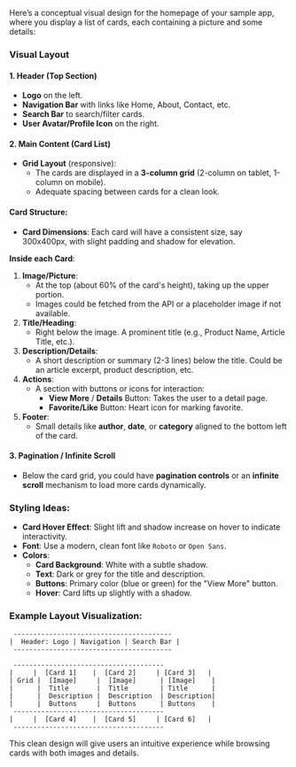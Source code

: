 Here’s a conceptual visual design for the homepage of your sample app, where you display a list of cards, each containing a picture and some details:

### Visual Layout

#### 1. **Header (Top Section)**

- **Logo** on the left.
- **Navigation Bar** with links like Home, About, Contact, etc.
- **Search Bar** to search/filter cards.
- **User Avatar/Profile Icon** on the right.

#### 2. **Main Content (Card List)**

- **Grid Layout** (responsive):
  - The cards are displayed in a **3-column grid** (2-column on tablet, 1-column on mobile).
  - Adequate spacing between cards for a clean look.

#### **Card Structure**:

- **Card Dimensions**: Each card will have a consistent size, say 300x400px, with slight padding and shadow for elevation.

**Inside each Card**:

1.  **Image/Picture**:
    - At the top (about 60% of the card's height), taking up the upper portion.
    - Images could be fetched from the API or a placeholder image if not available.
2.  **Title/Heading**:
    - Right below the image. A prominent title (e.g., Product Name, Article Title, etc.).
3.  **Description/Details**:
    - A short description or summary (2-3 lines) below the title. Could be an article excerpt, product description, etc.
4.  **Actions**:
    - A section with buttons or icons for interaction:
      - **View More** / **Details** Button: Takes the user to a detail page.
      - **Favorite/Like** Button: Heart icon for marking favorite.
5.  **Footer**:
    - Small details like **author**, **date**, or **category** aligned to the bottom left of the card.

#### 3. **Pagination / Infinite Scroll**

- Below the card grid, you could have **pagination controls** or an **infinite scroll** mechanism to load more cards dynamically.

### Styling Ideas:

- **Card Hover Effect**: Slight lift and shadow increase on hover to indicate interactivity.
- **Font**: Use a modern, clean font like `Roboto` or `Open Sans`.
- **Colors**:
  - **Card Background**: White with a subtle shadow.
  - **Text**: Dark or grey for the title and description.
  - **Buttons**: Primary color (blue or green) for the "View More" button.
  - **Hover**: Card lifts up slightly with a shadow.

### Example Layout Visualization:

```
 ----------------------------------------
|  Header: Logo | Navigation | Search Bar |
 ----------------------------------------

 --------------------------------------
|     |  [Card 1]    |  [Card 2]     | [Card 3]   |
| Grid |  [Image]     |  [Image]      | [Image]    |
|      |  Title       |  Title        | Title      |
|      |  Description |  Description  | Description|
|      |  Buttons     |  Buttons      | Buttons    |
 --------------------------------------
|     |  [Card 4]    |  [Card 5]     | [Card 6]   |
 --------------------------------------
```

This clean design will give users an intuitive experience while browsing cards with both images and details.
